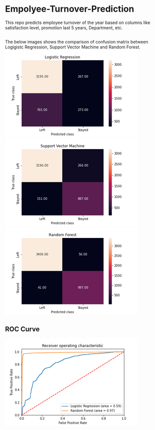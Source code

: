# Empolyee-Turnover-Prediction
This repo predicts employee turnover of the year based on columns like satisfaction level, promotion last 5 years, Department, etc.

##
The below images shows the comparison of confusion matrix between Logigistc Regression, Support Vector Machine and Random Forest.
<img src="https://github.com/Patel-7777/Empolyee-Turnover-Prediction/blob/main/logistic_regression.png"> 
<img src="https://github.com/Patel-7777/Empolyee-Turnover-Prediction/blob/main/support_vector_machine.png"> 
<img src="https://github.com/Patel-7777/Empolyee-Turnover-Prediction/blob/main/random_forest.png"> 

## ROC Curve
<img src="https://github.com/Patel-7777/Empolyee-Turnover-Prediction/blob/main/ROC.png">
